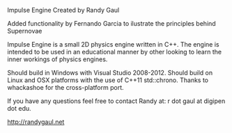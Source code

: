 Impulse Engine
Created by Randy Gaul

Added functionality by Fernando Garcia to ilustrate the principles behind Supernovae

Impulse Engine is a small 2D physics engine written in C++. The engine is intended to be used in an educational manner by other looking to learn the inner workings of physics engines.

Should build in Windows with Visual Studio 2008-2012. Should build on Linux and OSX platforms with the use of C++11 std::chrono. Thanks to whackashoe for the cross-platform port.

If you have any questions feel free to contact Randy at: r dot gaul at digipen dot edu.

http://randygaul.net
